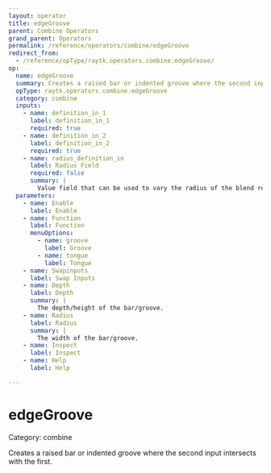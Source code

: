 ```yaml
---
layout: operator
title: edgeGroove
parent: Combine Operators
grand_parent: Operators
permalink: /reference/operators/combine/edgeGroove
redirect_from:
  - /reference/opType/raytk.operators.combine.edgeGroove/
op:
  name: edgeGroove
  summary: Creates a raised bar or indented groove where the second input intersects with the first.
  opType: raytk.operators.combine.edgeGroove
  category: combine
  inputs:
    - name: definition_in_1
      label: definition_in_1
      required: true
    - name: definition_in_2
      label: definition_in_2
      required: true
    - name: radius_definition_in
      label: Radius Field
      required: false
      summary: |
        Value field that can be used to vary the radius of the blend region at different points in space, by *multiplying* the value of the `Radius` parameter.
  parameters:
    - name: Enable
      label: Enable
    - name: Function
      label: Function
      menuOptions:
        - name: groove
          label: Groove
        - name: tongue
          label: Tongue
    - name: Swapinputs
      label: Swap Inputs
    - name: Depth
      label: Depth
      summary: |
        The depth/height of the bar/groove.
    - name: Radius
      label: Radius
      summary: |
        The width of the bar/groove.
    - name: Inspect
      label: Inspect
    - name: Help
      label: Help

---
```


# edgeGroove

Category: combine



Creates a raised bar or indented groove where the second input intersects with the first.